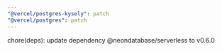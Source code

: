 ```yaml
---
"@vercel/postgres-kysely": patch
"@vercel/postgres": patch
---
```


chore(deps): update dependency @neondatabase/serverless to v0.6.0
